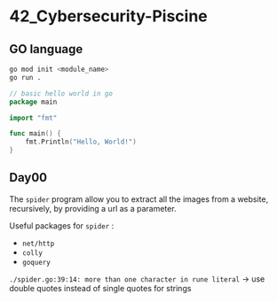 # 42_Cybersecurity-Piscine


## GO language

```bash
go mod init <module_name>
go run .
```

```go
// basic hello world in go
package main

import "fmt"

func main() {
    fmt.Println("Hello, World!")
}
```
## Day00

The `spider` program allow you to extract all the images from a website, recursively, by
providing a url as a parameter.

Useful packages for `spider` : 
- `net/http`
- `colly`
- `goquery`


```./spider.go:39:14: more than one character in rune literal```
-> use double quotes instead of single quotes for strings


